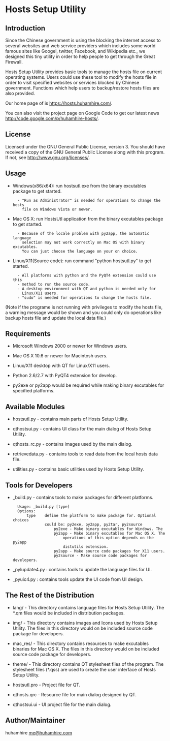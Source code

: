 Hosts Setup Utility
===================



Introduction
------------

Since the Chinese government is using the blocking the internet access to
several websites and web service providers which includes some world famous
sites like Googel, twitter, Facebook, and Wikipedia etc., we designed this
tiny utility in order to help people to get through the Great Firewall.

Hosts Setup Utility provides basic tools to manage the hosts file on current
operating systems. Users could use these tool to modify the hosts file in
order to visit specified websites or services blocked by Chinese government.
Functions which help users to backup/restore hosts files are also provided.

Our home page of is <https://hosts.huhamhire.com/>.

You can also visit the project page on Google Code to get our latest news
<http://code.google.com/p/huhamhire-hosts/>.


License
-------

Licensed under the GNU General Public License, version 3. You should
have received a copy of the GNU General Public License along with
this program. If not, see <http://www.gnu.org/licenses/>.


Usage
-----

* Windows(x86/x64): run hostsutl.exe from the binary excutables package to get
        started.

        - "Run as Administrator" is needed for operations to change the hosts
          file on Windows Vista or newer.

* Mac OS X: run HostsUtl application from the binary excutables package to get
        started.

        - Because of the locale problem with py2app, the automatic language
          selection may not work correctly on Mac OS with binary excutables.
          You can just choose the language on your on choice.

* Linux/X11(Source code): run command "python hostsutl.py" to get started.

        - All platforms with python and the PyQT4 extension could use this
        - method to run the source code.
        - A desktop environment with QT and python is needed only for
          Linux/X11 users.
        - "sudo" is needed for operations to change the hosts file.

(Note if the programe is not running with privileges to modify the hosts file,
a warning message would be shown and you could only do operations like backup
hosts file and update the local data file.)


Requirements
------------

* Microsoft Windows 2000 or newer for Windows users.

* Mac OS X 10.6 or newer for Macintosh users.

* Linux/X11 desktop with QT for Linux/X11 users.

* Python 2.6/2.7 with PyQT4 extension for develop.

* py2exe or py2app would be required while making binary excutables for
        specified platforms.


Available Modules
-----------------

* hostsutl.py - contains main parts of Hosts Setup Utility.

* qthostsui.py - contains UI class for the main dialog of Hosts Setup Utility.

* qthosts_rc.py - contains images used by the main dialog.

* retrievedata.py - contains tools to read data from the local hosts data
        file.

* utilities.py - contains basic utilities used by Hosts Setup Utility.


Tools for Developers
--------------------

* _build.py - contains tools to make packages for different platforms.

        Usage: _build.py [type]
        Options:
            type    define the platform to make package for. Optional choices
                    could be: py2exe, py2app, py2tar, py2source
                        py2exe - Make binary excutables for Windows. The
                        py2app - Make binary excutables for Mac OS X. The
                            operations of this option depends on the py2app
                            distutils extension.
                        py2app - Make source code packages for X11 users.
                        py2source - Make source code packages for developers.

* _pylupdate4.py : contains tools to update the language files for UI.

* _pyuic4.py : contains tools update the UI code from UI design.


The Rest of the Distribution
----------------------------

* lang/ - This directory contains language files for Hosts Setup Utility.
        The *.qm files would be included in distribution packages.

* img/ - This directory contains images and Icons used by  Hosts Setup
        Utility.
        The files in this directory would on be included source code package
        for developers.

* mac_res/ - This directory contains resources to make excutables binaries for
        Mac OS X.
        The files in this directory would on be included source code package
        for developers.

* theme/ - This directory contains QT stylesheet files of the program.
        The stylesheet files (*.qss) are used to create the user interface of
        Hosts Setup Utility.

* hostsutl.pro - Project file for QT.

* qthosts.qrc - Resource file for main dialog designed by QT.

* qthostsui.ui - UI project file for the main dialog.


Author/Maintainer
-----------------
huhamhire <me@huhamhire.com>
